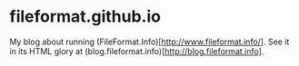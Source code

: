 # fileformat.github.io

My blog about running (FileFormat.Info)[http://www.fileformat.info/].  See 
it in its HTML glory at (blog.fileformat.info)[http://blog.fileformat.info].

